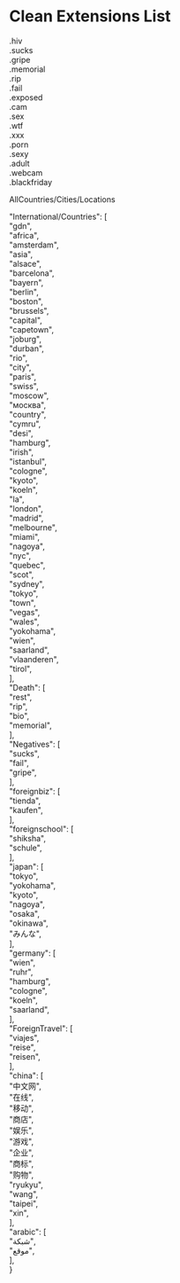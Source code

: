 # Clean Extensions List

.hiv  
.sucks  
.gripe  
.memorial  
.rip  
.fail  
.exposed  
.cam  
.sex  
.wtf  
.xxx  
.porn  
.sexy  
.adult  
.webcam  
.blackfriday

AllCountries/Cities/Locations

"International/Countries": \[  
"gdn",  
"africa",  
"amsterdam",  
"asia",  
"alsace",  
"barcelona",  
"bayern",  
"berlin",  
"boston",  
"brussels",  
"capital",  
"capetown",  
"joburg",  
"durban",  
"rio",  
"city",  
"paris",  
"swiss",  
"moscow",  
"москва",  
"country",  
"cymru",  
"desi",  
"hamburg",  
"irish",  
"istanbul",  
"cologne",  
"kyoto",  
"koeln",  
"la",  
"london",  
"madrid",  
"melbourne",  
"miami",  
"nagoya",  
"nyc",  
"quebec",  
"scot",  
"sydney",  
"tokyo",  
"town",  
"vegas",  
"wales",  
"yokohama",  
"wien",  
"saarland",  
"vlaanderen",  
"tirol",  
\],  
"Death": \[  
"rest",  
"rip",  
"bio",  
"memorial",  
\],  
"Negatives": \[  
"sucks",  
"fail",  
"gripe",  
\],  
"foreignbiz": \[  
"tienda",  
"kaufen",  
\],  
"foreignschool": \[  
"shiksha",  
"schule",  
\],  
"japan": \[  
"tokyo",  
"yokohama",  
"kyoto",  
"nagoya",  
"osaka",  
"okinawa",  
"みんな",  
\],  
"germany": \[  
"wien",  
"ruhr",  
"hamburg",  
"cologne",  
"koeln",  
"saarland",  
\],  
"ForeignTravel": \[  
"viajes",  
"reise",  
"reisen",  
\],  
"china": \[  
"中文网",  
"在线",  
"移动",  
"商店",  
"娱乐",  
"游戏",  
"企业",  
"商标",  
"购物",  
"ryukyu",  
"wang",  
"taipei",  
"xin",  
\],  
"arabic": \[  
"شبكة",  
"موقع",  
\],  
}

